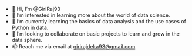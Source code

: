 - 👋 Hi, I’m @GiriRaj93
- 👀 I’m interested in learning more about the world of data science.
- 🌱 I’m currently learning the basics of data analysis and the use cases of Python in data.
- 💞️ I’m looking to collaborate on basic projects to learn and grow in the data sphere.
- 📫 Reach me via email at girirajdeka93@gmail.com

<!---
GiriRaj93/GiriRaj93 is a ✨ special ✨ repository because its `README.md` (this file) appears on your GitHub profile.
You can click the Preview link to take a look at your changes.
--->
